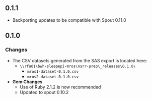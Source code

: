 ## 0.1.1

- Backporting updates to be compatible with Spout 0.11.0

## 0.1.0

### Changes
- The CSV datasets generated from the SAS export is located here:
  - `\\rfa01\bwh-sleepepi-mros\nsrr-prep\_releases\0.1.0\`
    - `mros1-dataset-0.1.0.csv`
    - `mros2-dataset-0.1.0.csv`
- **Gem Changes**
  - Use of Ruby 2.1.2 is now recommended
  - Updated to spout 0.10.2
